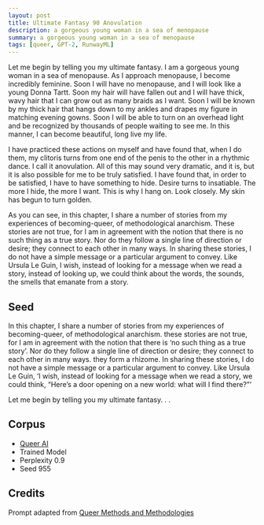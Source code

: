 ```yaml
---
layout: post
title: Ultimate Fantasy 90 Anovulation
description: a gorgeous young woman in a sea of menopause
summary: a gorgeous young woman in a sea of menopause
tags: [queer, GPT-2, RunwayML]
---
```


Let me begin by telling you my ultimate fantasy. I am a gorgeous young woman in a sea of menopause. As I approach menopause, I become incredibly feminine. Soon I will have no menopause, and I will look like a young Donna Tartt. Soon my hair will have fallen out and I will have thick, wavy hair that I can grow out as many braids as I want. Soon I will be known by my thick hair that hangs down to my ankles and drapes my figure in matching evening gowns. Soon I will be able to turn on an overhead light and be recognized by thousands of people waiting to see me. In this manner, I can become beautiful, long live my life.

I have practiced these actions on myself and have found that, when I do them, my clitoris turns from one end of the penis to the other in a rhythmic dance. I call it anovulation. All of this may sound very dramatic, and it is, but it is also possible for me to be truly satisfied. I have found that, in order to be satisfied, I have to have something to hide. Desire turns to insatiable. The more I hide, the more I want. This is why I hang on. Look closely. My skin has begun to turn golden.

As you can see, in this chapter, I share a number of stories from my experiences of becoming-queer, of methodological anarchism. These stories are not true, for I am in agreement with the notion that there is no such thing as a true story. Nor do they follow a single line of direction or desire; they connect to each other in many ways. In sharing these stories, I do not have a simple message or a particular argument to convey. Like Ursula Le Guin, I wish, instead of looking for a message when we read a story, instead of looking up, we could think about the words, the sounds, the smells that emanate from a story.



## Seed

In this chapter, I share a number of stories from my experiences of becoming-queer, of methodological anarchism. these stories are not true, for I am in agreement with the notion that there is ‘no such thing as a true story’. Nor do they follow a single line of direction or desire; they connect to each other in many ways. they form a rhizome. In sharing these stories, I do not have a simple message or a particular argument to convey. Like Ursula Le Guin, ‘I wish, instead of looking for a message when we read a story, we could think, “Here’s a door opening on a new world: what will I find there?”’

Let me begin by telling you my ultimate fantasy. . .

## Corpus

- [Queer AI](/queerai)
- Trained Model
- Perplexity 0.9
- Seed 955

## Credits

Prompt adapted from [Queer Methods and Methodologies](https://www.routledge.com/Queer-Methods-and-Methodologies-Intersecting-Queer-Theories-and-Social/Nash-Browne/p/book/9781138245662)
